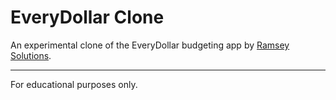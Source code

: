 # EveryDollar Clone

An experimental clone of the EveryDollar budgeting app by [Ramsey Solutions](https://github.com/RamseyInHouse).

<hr />

For educational purposes only.
